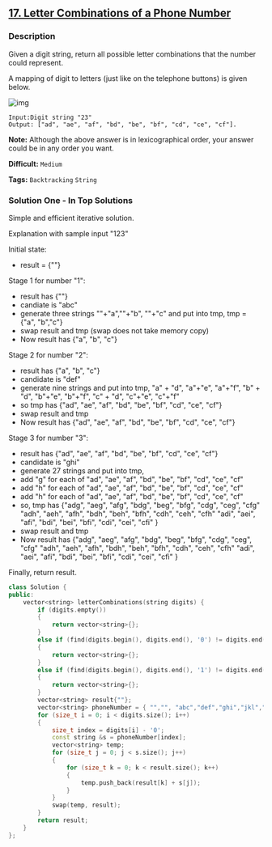 ## [17. Letter Combinations of a Phone Number](https://leetcode.com/problems/letter-combinations-of-a-phone-number/#/description)

### Description

Given a digit string, return all possible letter combinations that the number could represent.

A mapping of digit to letters (just like on the telephone buttons) is given below.

![img](http://upload.wikimedia.org/wikipedia/commons/thumb/7/73/Telephone-keypad2.svg/200px-Telephone-keypad2.svg.png)

```
Input:Digit string "23"
Output: ["ad", "ae", "af", "bd", "be", "bf", "cd", "ce", "cf"].
```

**Note:**
Although the above answer is in lexicographical order, your answer could be in any order you want.

**Difficult:** `Medium`

**Tags:** `Backtracking` `String`

### Solution One - In Top Solutions

Simple and efficient iterative solution.

Explanation with sample input "123"

Initial state:

- result = {""}

Stage 1 for number "1":

- result has {""}
- candiate is "abc"
- generate three strings ""+"a",""+"b", ""+"c" and put into tmp,
  tmp = {"a", "b","c"}
- swap result and tmp (swap does not take memory copy)
- Now result has {"a", "b", "c"}

Stage 2 for number "2":

- result has {"a", "b", "c"}
- candidate is "def"
- generate nine strings and put into tmp,
  "a" + "d", "a"+"e", "a"+"f",
  "b" + "d", "b"+"e", "b"+"f",
  "c" + "d", "c"+"e", "c"+"f"
- so tmp has {"ad", "ae", "af", "bd", "be", "bf", "cd", "ce", "cf"}
- swap result and tmp
- Now result has {"ad", "ae", "af", "bd", "be", "bf", "cd", "ce", "cf"}

Stage 3 for number "3":

- result has {"ad", "ae", "af", "bd", "be", "bf", "cd", "ce", "cf"}
- candidate is "ghi"
- generate 27 strings and put into tmp,
- add "g" for each of "ad", "ae", "af", "bd", "be", "bf", "cd", "ce", "cf"
- add "h" for each of "ad", "ae", "af", "bd", "be", "bf", "cd", "ce", "cf"
- add "h" for each of "ad", "ae", "af", "bd", "be", "bf", "cd", "ce", "cf"
- so, tmp has
  {"adg", "aeg", "afg", "bdg", "beg", "bfg", "cdg", "ceg", "cfg"
  "adh", "aeh", "afh", "bdh", "beh", "bfh", "cdh", "ceh", "cfh"
  "adi", "aei", "afi", "bdi", "bei", "bfi", "cdi", "cei", "cfi" }
- swap result and tmp
- Now result has
  {"adg", "aeg", "afg", "bdg", "beg", "bfg", "cdg", "ceg", "cfg"
  "adh", "aeh", "afh", "bdh", "beh", "bfh", "cdh", "ceh", "cfh"
  "adi", "aei", "afi", "bdi", "bei", "bfi", "cdi", "cei", "cfi" }

Finally, return result.

```c++
class Solution {
public:
    vector<string> letterCombinations(string digits) {
        if (digits.empty())
        {
            return vector<string>{};
        }
        else if (find(digits.begin(), digits.end(), '0') != digits.end())
        {
            return vector<string>{};
        }
        else if (find(digits.begin(), digits.end(), '1') != digits.end())
        {
            return vector<string>{};
        }
        vector<string> result{""};
        vector<string> phoneNumber = { "","", "abc","def","ghi","jkl","mno","pqrs","tuv","wxyz" };
        for (size_t i = 0; i < digits.size(); i++)
        {
            size_t index = digits[i] - '0';
            const string &s = phoneNumber[index];
            vector<string> temp;
            for (size_t j = 0; j < s.size(); j++)
            {
                for (size_t k = 0; k < result.size(); k++)
                {
                    temp.push_back(result[k] + s[j]);
                }
            }
            swap(temp, result);
        }
        return result;
    }
};
```
